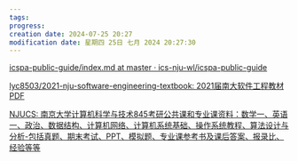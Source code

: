 ```yaml
---
tags: 
progress: 
creation date: 2024-07-25 20:27
modification date: 星期四 25日 七月 2024 20:27:30
---
```

[icspa-public-guide/index.md at master · ics-nju-wl/icspa-public-guide](https://github.com/ics-nju-wl/icspa-public-guide/blob/master/index.md)

[lyc8503/2021-nju-software-engineering-textbook: 2021届南大软件工程教材PDF](https://github.com/lyc8503/2021-nju-software-engineering-textbook?tab=readme-ov-file)

[NJUCS: 南京大学计算机科学与技术845考研公共课和专业课资料：数学一、英语一、政治、数据结构、计算机网络、计算机系统基础、操作系统教程、算法设计与分析-包括真题、期末考试、PPT、模拟题、专业课参考书及课后答案、报录比、经验等等](https://gitee.com/bying516/NJUCS)

